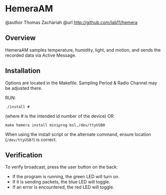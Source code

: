 HemeraAM
========
@author Thomas Zachariah
@url    http://github.com/lab11/hemera


Overview
--------

HemeraAM samples temperature, humidity, light, and motion, 
and sends the recorded data via Active Message. 


Installation
------------

Options are located in the Makefile.
Sampling Period & Radio Channel may be adjusted there.

RUN:

    ./install #

(where # is the intended id number of the device) OR

    make hemera install miniprog bsl,/dev/ttyUSB0

When using the install script or the alternate command,
ensure location (`/dev/ttyUSB?`) is correct.


Verification
------------

To verify broadcast, press the user button on the back:
- If the program is running, the green LED will turn on.
- If it is sending packets, the blue LED will toggle.
- If an error is encountered, the red LED will toggle.